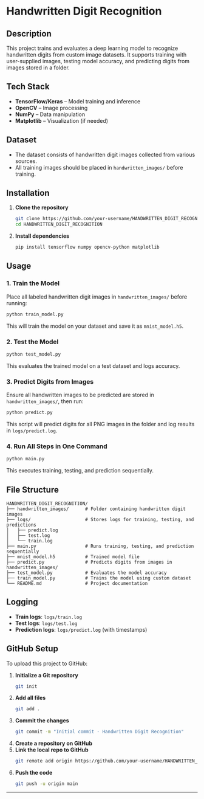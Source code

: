 
# Handwritten Digit Recognition  

## Description  
This project trains and evaluates a deep learning model to recognize handwritten digits from custom image datasets. It supports training with user-supplied images, testing model accuracy, and predicting digits from images stored in a folder.  

## Tech Stack  
- **TensorFlow/Keras** – Model training and inference  
- **OpenCV** – Image processing  
- **NumPy** – Data manipulation  
- **Matplotlib** – Visualization (if needed)  

## Dataset  
- The dataset consists of handwritten digit images collected from various sources.  
- All training images should be placed in `handwritten_images/` before training.  

## Installation  

1. **Clone the repository**  
   ```bash
   git clone https://github.com/your-username/HANDWRITTEN_DIGIT_RECOGNITION.git  
   cd HANDWRITTEN_DIGIT_RECOGNITION  
   ```  

2. **Install dependencies**  
   ```bash
   pip install tensorflow numpy opencv-python matplotlib  
   ```  

## Usage  

### 1. Train the Model  
   Place all labeled handwritten digit images in `handwritten_images/` before running:  
   ```bash
   python train_model.py  
   ```  
   This will train the model on your dataset and save it as `mnist_model.h5`.  

### 2. Test the Model  
   ```bash
   python test_model.py  
   ```  
   This evaluates the trained model on a test dataset and logs accuracy.  

### 3. Predict Digits from Images  
   Ensure all handwritten images to be predicted are stored in `handwritten_images/`, then run:  
   ```bash
   python predict.py  
   ```  
   This script will predict digits for all PNG images in the folder and log results in `logs/predict.log`.  

### 4. Run All Steps in One Command  
   ```bash
   python main.py  
   ```  
   This executes training, testing, and prediction sequentially.  

## File Structure  
```
HANDWRITTEN_DIGIT_RECOGNITION/  
├── handwritten_images/      # Folder containing handwritten digit images  
├── logs/                    # Stores logs for training, testing, and predictions  
│   ├── predict.log  
│   ├── test.log  
│   └── train.log  
├── main.py                  # Runs training, testing, and prediction sequentially  
├── mnist_model.h5           # Trained model file  
├── predict.py               # Predicts digits from images in handwritten_images/  
├── test_model.py            # Evaluates the model accuracy  
├── train_model.py           # Trains the model using custom dataset  
└── README.md                # Project documentation  
```

## Logging  
- **Train logs**: `logs/train.log`  
- **Test logs**: `logs/test.log`  
- **Prediction logs**: `logs/predict.log` (with timestamps)  

## GitHub Setup  
To upload this project to GitHub:  

1. **Initialize a Git repository**  
   ```bash
   git init  
   ```  
2. **Add all files**  
   ```bash
   git add .  
   ```  
3. **Commit the changes**  
   ```bash
   git commit -m "Initial commit - Handwritten Digit Recognition"  
   ```  
4. **Create a repository on GitHub**  
5. **Link the local repo to GitHub**  
   ```bash
   git remote add origin https://github.com/your-username/HANDWRITTEN_DIGIT_RECOGNITION.git  
   ```  
6. **Push the code**  
   ```bash
   git push -u origin main  
   ```  

---
